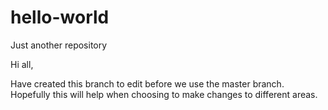 # hello-world
Just another repository

Hi all,

Have created this branch to edit before we use the master branch. Hopefully this will help when choosing to make changes to different areas.
